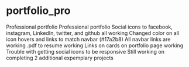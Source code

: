 # portfolio_pro
Professional portfolio
Professional portfolio
Social icons to facebook, instagram, LinkedIn, twitter, and github all working
Changed color on all icon hovers and links to match navbar (#17a2b8)
All navbar links are working
.pdf to resume working
Links on cards on portfolio page working
Trouble with getting social icons to be responsive
Still working on completing 2 additional expemplary projects
